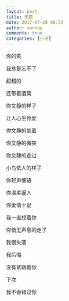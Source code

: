 ```yaml
---
layout: post
title: 无题
date: 2017-07-28 08:33
author: venhow
comments: true
categories: [小诗]
---
```

你的笑

我总是忘不了

甜甜的

还带着酒窝

你文静的样子

让人心生怜爱

你文静的坐着

你文静的微笑

你文静的走过

小鸟依人的样子

你轻声细语

你温柔逼人

你柔情十足

我一直想着你

你悄无声息的走了

我很失落

我后悔

没有紧跟着你

下次

我不会错过你
